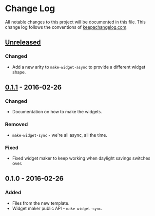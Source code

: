 # Change Log
All notable changes to this project will be documented in this file. This change log follows the conventions of [keepachangelog.com](http://keepachangelog.com/).

## [Unreleased][unreleased]
### Changed
- Add a new arity to `make-widget-async` to provide a different widget shape.

## [0.1.1] - 2016-02-26
### Changed
- Documentation on how to make the widgets.

### Removed
- `make-widget-sync` - we're all async, all the time.

### Fixed
- Fixed widget maker to keep working when daylight savings switches over.

## 0.1.0 - 2016-02-26
### Added
- Files from the new template.
- Widget maker public API - `make-widget-sync`.

[unreleased]: https://github.com/your-name/renamer/compare/0.1.1...HEAD
[0.1.1]: https://github.com/your-name/renamer/compare/0.1.0...0.1.1
